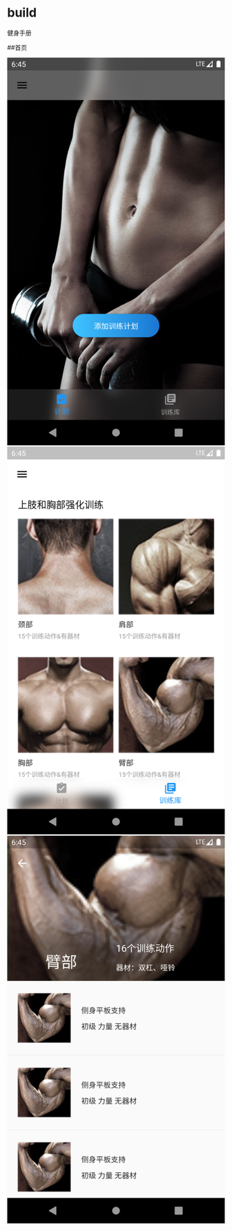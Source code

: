 # build
健身手册

##首页

![首页](https://github.com/carpediemvv/flutter_buildself/blob/master/readmeImage/Screenshot_1581489952.png)
![训练库](https://github.com/carpediemvv/flutter_buildself/blob/master/readmeImage/Screenshot_1581489948.png)
![详情](https://github.com/carpediemvv/flutter_buildself/blob/master/readmeImage/Screenshot_1581489960.png)
